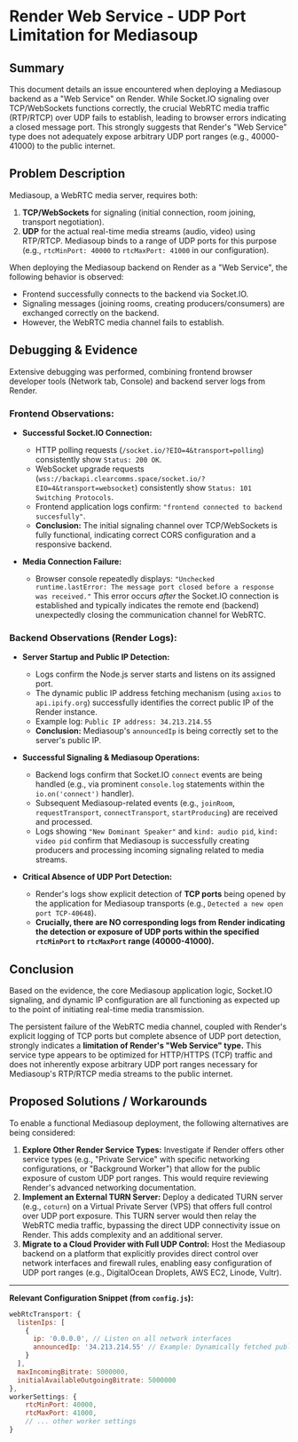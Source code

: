 # Render Web Service - UDP Port Limitation for Mediasoup

## Summary

This document details an issue encountered when deploying a Mediasoup backend as a "Web Service" on Render. While Socket.IO signaling over TCP/WebSockets functions correctly, the crucial WebRTC media traffic (RTP/RTCP) over UDP fails to establish, leading to browser errors indicating a closed message port. This strongly suggests that Render's "Web Service" type does not adequately expose arbitrary UDP port ranges (e.g., 40000-41000) to the public internet.

## Problem Description

Mediasoup, a WebRTC media server, requires both:
1.  **TCP/WebSockets** for signaling (initial connection, room joining, transport negotiation).
2.  **UDP** for the actual real-time media streams (audio, video) using RTP/RTCP. Mediasoup binds to a range of UDP ports for this purpose (e.g., `rtcMinPort: 40000` to `rtcMaxPort: 41000` in our configuration).

When deploying the Mediasoup backend on Render as a "Web Service", the following behavior is observed:
* Frontend successfully connects to the backend via Socket.IO.
* Signaling messages (joining rooms, creating producers/consumers) are exchanged correctly on the backend.
* However, the WebRTC media channel fails to establish.

## Debugging & Evidence

Extensive debugging was performed, combining frontend browser developer tools (Network tab, Console) and backend server logs from Render.

### Frontend Observations:

* **Successful Socket.IO Connection:**
    * HTTP polling requests (`/socket.io/?EIO=4&transport=polling`) consistently show `Status: 200 OK`.
    * WebSocket upgrade requests (`wss://backapi.clearcomms.space/socket.io/?EIO=4&transport=websocket`) consistently show `Status: 101 Switching Protocols`.
    * Frontend application logs confirm: `"frontend connected to backend succesfully"`.
    * **Conclusion:** The initial signaling channel over TCP/WebSockets is fully functional, indicating correct CORS configuration and a responsive backend.

* **Media Connection Failure:**
    * Browser console repeatedly displays: `"Unchecked runtime.lastError: The message port closed before a response was received."` This error occurs *after* the Socket.IO connection is established and typically indicates the remote end (backend) unexpectedly closing the communication channel for WebRTC.

### Backend Observations (Render Logs):

* **Server Startup and Public IP Detection:**
    * Logs confirm the Node.js server starts and listens on its assigned port.
    * The dynamic public IP address fetching mechanism (using `axios` to `api.ipify.org`) successfully identifies the correct public IP of the Render instance.
    * Example log: `Public IP address: 34.213.214.55`
    * **Conclusion:** Mediasoup's `announcedIp` is being correctly set to the server's public IP.

* **Successful Signaling & Mediasoup Operations:**
    * Backend logs confirm that Socket.IO `connect` events are being handled (e.g., via prominent `console.log` statements within the `io.on('connect')` handler).
    * Subsequent Mediasoup-related events (e.g., `joinRoom`, `requestTransport`, `connectTransport`, `startProducing`) are received and processed.
    * Logs showing `"New Dominant Speaker"` and `kind: audio pid`, `kind: video pid` confirm that Mediasoup is successfully creating producers and processing incoming signaling related to media streams.

* **Critical Absence of UDP Port Detection:**
    * Render's logs show explicit detection of **TCP ports** being opened by the application for Mediasoup transports (e.g., `Detected a new open port TCP-40648`).
    * **Crucially, there are NO corresponding logs from Render indicating the detection or exposure of UDP ports within the specified `rtcMinPort` to `rtcMaxPort` range (40000-41000).**

## Conclusion

Based on the evidence, the core Mediasoup application logic, Socket.IO signaling, and dynamic IP configuration are all functioning as expected up to the point of initiating real-time media transmission.

The persistent failure of the WebRTC media channel, coupled with Render's explicit logging of TCP ports but complete absence of UDP port detection, strongly indicates a **limitation of Render's "Web Service" type.** This service type appears to be optimized for HTTP/HTTPS (TCP) traffic and does not inherently expose arbitrary UDP port ranges necessary for Mediasoup's RTP/RTCP media streams to the public internet.

## Proposed Solutions / Workarounds

To enable a functional Mediasoup deployment, the following alternatives are being considered:

1.  **Explore Other Render Service Types:** Investigate if Render offers other service types (e.g., "Private Service" with specific networking configurations, or "Background Worker") that allow for the public exposure of custom UDP port ranges. This would require reviewing Render's advanced networking documentation.
2.  **Implement an External TURN Server:** Deploy a dedicated TURN server (e.g., `coturn`) on a Virtual Private Server (VPS) that offers full control over UDP port exposure. This TURN server would then relay the WebRTC media traffic, bypassing the direct UDP connectivity issue on Render. This adds complexity and an additional server.
3.  **Migrate to a Cloud Provider with Full UDP Control:** Host the Mediasoup backend on a platform that explicitly provides direct control over network interfaces and firewall rules, enabling easy configuration of UDP port ranges (e.g., DigitalOcean Droplets, AWS EC2, Linode, Vultr).

---

**Relevant Configuration Snippet (from `config.js`):**

```javascript
webRtcTransport: {
  listenIps: [
    {
      ip: '0.0.0.0', // Listen on all network interfaces
      announcedIp: '34.213.214.55' // Example: Dynamically fetched public IP
    }
  ],
  maxIncomingBitrate: 5000000,
  initialAvailableOutgoingBitrate: 5000000
},
workerSettings: {
    rtcMinPort: 40000,
    rtcMaxPort: 41000,
    // ... other worker settings
}